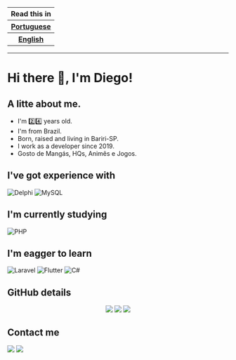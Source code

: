 <table>
  <thead>
    <tr>
      <th>Read this in</th>
    </tr>
  </thead>
  <tbody>
    <tr>
      <th><a href="./README.md">Portuguese</a></th>
    </tr>
    <tr>
      <th><a href="./README.en.md">English</a></th>
    </tr>
  </tbody>
</table>
<hr/>

# Hi there :wave:, I'm Diego!

## A litte about me.
- I'm :two::four: years old.
- I'm from Brazil.
- Born, raised and living in Bariri-SP.
- I work as a developer since 2019.
- Gosto de Mangás, HQs, Animês e Jogos.
## I've got experience with
![Delphi](https://img.shields.io/badge/Delphi-B22222?style=for-the-badge&logo=delphi&logoColor=white) ![MySQL](https://img.shields.io/badge/MySQL-005C84?style=for-the-badge&logo=mysql&logoColor=white)
## I'm currently studying
![PHP](https://img.shields.io/badge/PHP-777BB4?style=for-the-badge&logo=php&logoColor=white)
## I'm eagger to learn
![Laravel](https://img.shields.io/badge/Laravel-FF2D20?style=for-the-badge&logo=laravel&logoColor=white) ![Flutter](https://img.shields.io/badge/Flutter-02569B?style=for-the-badge&logo=flutter&logoColor=white) ![C#](https://img.shields.io/badge/C%23-239120?style=for-the-badge&logo=c-sharp&logoColor=white)
## GitHub details
<div align="center">
<img src="https://github-profile-summary-cards.vercel.app/api/cards/profile-details?username=diegofolieni&theme=vue"/>

<img src="https://github-readme-stats.vercel.app/api/top-langs/?username=diegofolieni"/>

<img src="https://github-readme-stats.vercel.app/api?username=diegofolieni"/>
</div>

## Contact me
<a href="https://www.linkedin.com/in/diego-antonio-folieni-69295615b"><img src="https://img.shields.io/badge/LinkedIn-0077B5?style=for-the-badge&logo=linkedin&logoColor=white"/></a>
<a href="mailto:dfoliene@gmail.com"><img src="https://img.shields.io/badge/Gmail-D14836?style=for-the-badge&logo=gmail&logoColor=white"/></a>




<!--)
**diegofolieni/diegofolieni** is a ✨ _special_ ✨ repository because its `README.md` (this file) appears on your GitHub profile.

Here are some ideas to get you started:

- 🔭 I’m currently working on ...
- 🌱 I’m currently learning ...
- 👯 I’m looking to collaborate on ...
- 🤔 I’m looking for help with ...
- 💬 Ask me about ...
- 📫 How to reach me: ...
- 😄 Pronouns: ...
- ⚡ Fun fact: ...
-->

